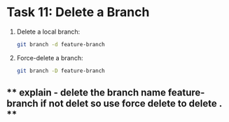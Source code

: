 # **Task 11: Delete a Branch**
1. Delete a local branch:  
   ```bash
   git branch -d feature-branch
   ```

2. Force-delete a branch:  
   ```bash
   git branch -D feature-branch
   ```



  ##  ** explain - delete the branch name feature-branch if not delet so use force delete to delete  . **
